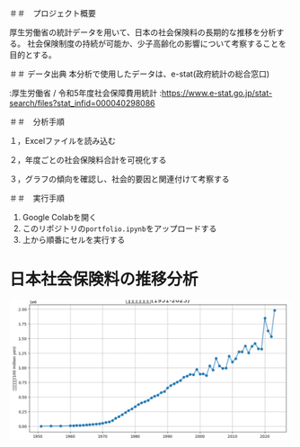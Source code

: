 ＃＃　プロジェクト概要

厚生労働省の統計データを用いて、日本の社会保険料の長期的な推移を分析する。 社会保険制度の持続が可能か、少子高齢化の影響について考察することを目的とする。

＃＃  データ出典
本分析で使用したデータは、e-stat(政府統計の総合窓口)

:厚生労働省 / 令和5年度社会保障費用統計
:https://www.e-stat.go.jp/stat-search/files?stat_infid=000040298086

＃＃　分析手順

１，Excelファイルを読み込む

２，年度ごとの社会保険料合計を可視化する

３，グラフの傾向を確認し、社会的要因と関連付けて考察する

＃＃　実行手順
1. Google Colabを開く
2. このリポジトリの`portfolio.ipynb`をアップロードする
3. 上から順番にセルを実行する


# 日本社会保険料の推移分析

![保険料の推移グラフ](portfolio_graph.png)

